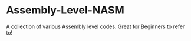 # Assembly-Level-NASM
A collection of various Assembly level codes. Great for Beginners to refer to!
